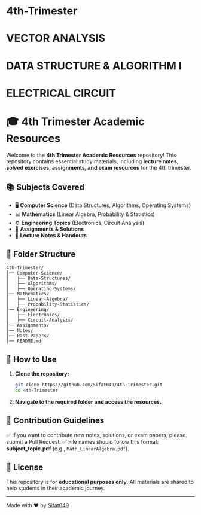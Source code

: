 # 4th-Trimester
# VECTOR ANALYSIS
# DATA STRUCTURE & ALGORITHM I
# ELECTRICAL CIRCUIT

# 🎓 4th Trimester Academic Resources

Welcome to the **4th Trimester Academic Resources** repository! This repository contains essential study materials, including **lecture notes, solved exercises, assignments, and exam resources** for the 4th trimester.

## 📚 Subjects Covered
- 🖥️ **Computer Science** (Data Structures, Algorithms, Operating Systems)
- 📊 **Mathematics** (Linear Algebra, Probability & Statistics)
- ⚙️ **Engineering Topics** (Electronics, Circuit Analysis)
- 📝 **Assignments & Solutions**
- 📖 **Lecture Notes & Handouts**

## 📂 Folder Structure
```
4th-Trimester/
│── Computer-Science/
│   ├── Data-Structures/
│   ├── Algorithms/
│   ├── Operating-Systems/
│── Mathematics/
│   ├── Linear-Algebra/
│   ├── Probability-Statistics/
│── Engineering/
│   ├── Electronics/
│   ├── Circuit-Analysis/
│── Assignments/
│── Notes/
│── Past-Papers/
│── README.md
```

## 🔽 How to Use
1. **Clone the repository:**
   ```bash
   git clone https://github.com/Sifat049/4th-Trimester.git
   cd 4th-Trimester
   ```
2. **Navigate to the required folder and access the resources.**

## 🎯 Contribution Guidelines
✅ If you want to contribute new notes, solutions, or exam papers, please submit a Pull Request.
✅ File names should follow this format: **subject_topic.pdf** (e.g., `Math_LinearAlgebra.pdf`).

## 📜 License
This repository is for **educational purposes only**. All materials are shared to help students in their academic journey.

---  
Made with ❤️ by [Sifat049](https://github.com/Sifat049)  
